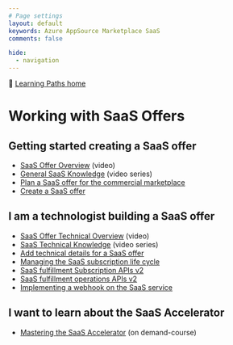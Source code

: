 ```yaml
---
# Page settings
layout: default
keywords: Azure AppSource Marketplace SaaS
comments: false

hide:
  - navigation
---
```


🚦 [Learning Paths home](./index.md)

# Working with SaaS Offers

## Getting started creating a SaaS offer		

- [SaaS Offer Overview](https://microsoft.github.io/Mastering-the-Marketplace/saas/#saas-offer-overview) (video)	
- [General SaaS Knowledge](https://microsoft.github.io/Mastering-the-Marketplace/saas/#general-saas-knowledge) (video series)	
- [Plan a SaaS offer for the commercial marketplace](https://docs.microsoft.com/en-us/azure/marketplace/plan-saas-offer)
- [Create a SaaS offer](https://docs.microsoft.com/en-us/azure/marketplace/create-new-saas-offer)

## I am a technologist building a SaaS offer		

- [SaaS Offer Technical Overview](https://microsoft.github.io/Mastering-the-Marketplace/saas#saas-offer-technical-overview) (video)
- [SaaS Technical Knowledge](https://microsoft.github.io/Mastering-the-Marketplace/saas/#saas-technical-knowledge) (video series)	
- [Add technical details for a SaaS offer](https://docs.microsoft.com/en-us/azure/marketplace/create-new-saas-offer-technical)
- [Managing the SaaS subscription life cycle](https://docs.microsoft.com/en-us/azure/marketplace/partner-center-portal/pc-saas-fulfillment-life-cycle)
- [SaaS fulfillment Subscription APIs v2](https://docs.microsoft.com/en-us/azure/marketplace/partner-center-portal/pc-saas-fulfillment-subscription-api)
- [SaaS fulfillment operations APIs v2](https://docs.microsoft.com/en-us/azure/marketplace/partner-center-portal/pc-saas-fulfillment-operations-api)
- [Implementing a webhook on the SaaS service](https://docs.microsoft.com/en-us/azure/marketplace/partner-center-portal/pc-saas-fulfillment-webhook)

## I want to learn about the SaaS Accelerator		

- [Mastering the SaaS Accelerator](../saas-accelerator/index.md) (on demand-course)
